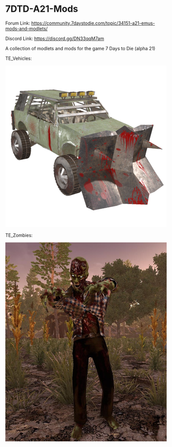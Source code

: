 # 7DTD-A21-Mods

Forum Link:
https://community.7daystodie.com/topic/34151-a21-emus-mods-and-modlets/

Discord Link:
https://discord.gg/DN33qqM7am


A collection of modlets and mods for the game 7 Days to Die (alpha 21)

TE_Vehicles:

![Freddy](https://raw.githubusercontent.com/TormentedEmu/7DTD-A21-Mods/main/ApocTruck_TE.png)


TE_Zombies:

![Freddy](https://raw.githubusercontent.com/TormentedEmu/7DTD-A21-Mods/main/7DaysToDie_Freddy.jpg)

